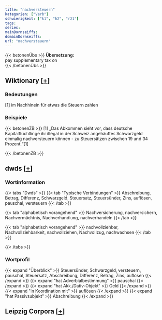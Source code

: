 ```yaml
---
title: "nachversteuern"
kategorien: ["Verb"]
schwierigkeit: ["k1", "h2", "r21"]
tags:
series:
mainDornseiffs:
domainDornseiffs:
url: "nachversteuern"
---
```


{{< betonenÜbs >}}
**Übersetzung:**  
pay supplementary tax on  
{{< /betonenÜbs >}}

## Wiktionary [[+](https://de.wiktionary.org/wiki/nachversteuern)]

### Bedeutungen
[1] im Nachhinein für etwas die Steuern zahlen  

### Beispiele
{{< betonenZB >}}
[1] „Das Abkommen sieht vor, dass deutsche Kapitalflüchtlinge ihr illegal in der Schweiz angehäuftes Schwarzgeld einmalig nachversteuern können - zu Steuersätzen zwischen 19 und 34 Prozent.“[1]  

{{< /betonenZB >}}


## dwds [[+](https://www.dwds.de/wb/nachversteuern)]

### Wortinformation
{{< tabs "Dwds" >}}
{{< tab "Typische Verbindungen" >}}
Abschreibung, Betrag, Differenz, Schwarzgeld, Steuersatz, Steuersünder, Zins, auflösen, pauschal, versteuern
{{< /tab >}}

{{< tab "alphabetisch vorangehend" >}}
Nachversicherung, nachversichern, Nachvermächtnis, Nachverhandlung, nachverhandeln
{{< /tab >}}

{{< tab "alphabetisch vorangehend" >}}
nachvollziehbar, Nachvollziehbarkeit, nachvollziehen, Nachvollzug, nachwachsen
{{< /tab >}}

{{< /tabs >}}

### Wortprofil
{{< expand "Überblick" >}} Steuersünder, Schwarzgeld, versteuern, pauschal, Steuersatz, Abschreibung, Differenz, Betrag, Zins, auflösen {{< /expand >}}
{{< expand "hat Adverbialbestimmung" >}} pauschal {{< /expand >}}
{{< expand "hat Akk./Dativ-Objekt" >}} Geld {{< /expand >}}
{{< expand "in Koordination mit" >}} auflösen {{< /expand >}}
{{< expand "hat Passivsubjekt" >}} Abschreibung {{< /expand >}}

## Leipzig Corpora [[+](https://corpora.uni-leipzig.de/en/res?word=nachversteuern&corpusId=deu_newscrawl-public_2018)]

